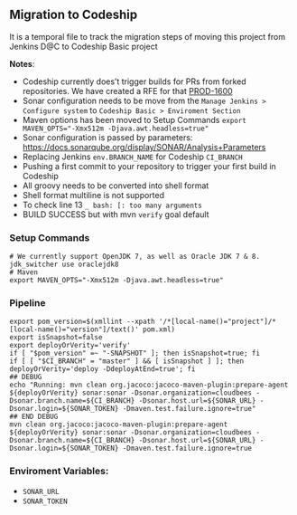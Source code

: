 ## Migration to Codeship

It is a temporal file to track the migration steps of moving this project from Jenkins D@C to Codeship Basic project

**Notes**:

* Codeship currently does’t trigger builds for PRs from forked repositories. We have created a RFE for that [PROD-1600](https://cloudbees.atlassian.net/browse/PROD-1600)
* Sonar configuration needs to be move from the `Manage Jenkins > Configure system` to `Codeship Basic > Enviroment Section`
* Maven options has been moved to Setup Commands `export MAVEN_OPTS="-Xmx512m -Djava.awt.headless=true"`
* Sonar configuration is passed by parameters: https://docs.sonarqube.org/display/SONAR/Analysis+Parameters
* Replacing Jenkins `env.BRANCH_NAME` for Codeship `CI_BRANCH`
* Pushing a first commit to your repository to trigger your first build in Codeship
* All groovy needs to be converted into shell format
* Shell format multiline is not supported
* To check line 13 `_ bash: [: too many arguments`
* BUILD SUCCESS but with mvn `verify` goal default

### Setup Commands

```
# We currently support OpenJDK 7, as well as Oracle JDK 7 & 8.
jdk_switcher use oraclejdk8
# Maven
export MAVEN_OPTS="-Xmx512m -Djava.awt.headless=true"
```

### Pipeline

```
export pom_version=$(xmllint --xpath '/*[local-name()="project"]/*[local-name()="version"]/text()' pom.xml)
export isSnapshot=false
export deployOrVerity='verify'
if [ "$pom_version" =~ "-SNAPSHOT" ]; then isSnapshot=true; fi
if [ [ "$CI_BRANCH" = "master" ] && [ isSnapshot ] ]; then deployOrVerity='deploy -DdeployAtEnd=true'; fi
## DEBUG
echo "Running: mvn clean org.jacoco:jacoco-maven-plugin:prepare-agent ${deployOrVerity} sonar:sonar -Dsonar.organization=cloudbees -Dsonar.branch.name=${CI_BRANCH} -Dsonar.host.url=${SONAR_URL} -Dsonar.login=${SONAR_TOKEN} -Dmaven.test.failure.ignore=true"
## END DEBUG
mvn clean org.jacoco:jacoco-maven-plugin:prepare-agent ${deployOrVerity} sonar:sonar -Dsonar.organization=cloudbees -Dsonar.branch.name=${CI_BRANCH} -Dsonar.host.url=${SONAR_URL} -Dsonar.login=${SONAR_TOKEN} -Dmaven.test.failure.ignore=true
```

### Enviroment Variables: 

* `SONAR_URL`
* `SONAR_TOKEN`